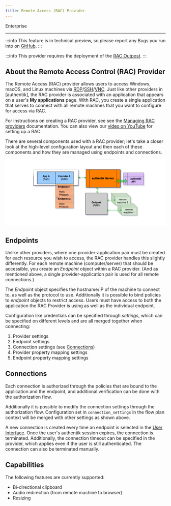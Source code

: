 ```yaml
---
title: Remote Access (RAC) Provider
---
```


<span class="badge badge--primary">Enterprise</span>

---

:::info
This feature is in technical preview, so please report any Bugs you run into on [GitHub](https://github.com/goauthentik/authentik/issues).
:::

:::info
This provider requires the deployment of the [RAC Outpost](../../outposts/).
:::

## About the Remote Access Control (RAC) Provider

The Remote Access (RAC) provider allows users to access Windows, macOS, and Linux machines via [RDP](https://en.wikipedia.org/wiki/Remote_Desktop_Protocol)/[SSH](https://en.wikipedia.org/wiki/Secure_Shell)/[VNC](https://en.wikipedia.org/wiki/Virtual_Network_Computing). Just like other providers in [authentik], the RAC provider is associated with an application that appears on a user's **My applications** page. With RAC, you create a single application that serves to connect with all remote machnes that you want to configure for access via RAC.

For instructions on creating a RAC provider, see see the [Managing RAC providers](./how-to-rac.md) documentation. You can also view our [video on YouTube](https://www.youtube.com/watch?v=9wahIBRV6Ts) for setting up a RAC.

There are several components used with a RAC provider; let's take a closer look at the high-level configuration layout and then each of these components and how they are managed using endpoints and connections.

![](./rac-v3.png)

## Endpoints

Unlike other providers, where one provider-application pair must be created for each resource you wish to access, the RAC provider handles this slightly differently. For each remote machine (computer/server) that should be accessible, you create an _Endpoint_ object within a RAC provider. (And as mentioned above, a single provider-application pair is used for all remote connections.)

The _Endpoint_ object specifies the hostname/IP of the machine to connect to, as well as the protocol to use. Additionally it is possible to bind policies to _endpoint_ objects to restrict access. Users must have access to both the application the RAC Provider is using as well as the individual endpoint.

Configuration like credentials can be specified through _settings_, which can be specified on different levels and are all merged together when connecting:

1. Provider settings
2. Endpoint settings
3. Connection settings (see [Connections](#connections))
4. Provider property mapping settings
5. Endpoint property mapping settings

## Connections

Each connection is authorized through the policies that are bound to the application and the endpoint, and additional verification can be done with the authorization flow.

Additionally it is possible to modify the connection settings through the authorization flow. Configuration set in `connection_settings` in the flow plan context will be merged with other settings as shown above.

A new connection is created every time an endpoint is selected in the [User Interface](../../interfaces/user/customization.mdx). Once the user's authentik session expires, the connection is terminated. Additionally, the connection timeout can be specified in the provider, which applies even if the user is still authenticated. The connection can also be terminated manually.

## Capabilities

The following features are currently supported:

-   Bi-directional clipboard
-   Audio redirection (from remote machine to browser)
-   Resizing
